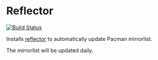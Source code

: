Reflector
=========

[![Build Status](https://travis-ci.com/RealOrangeOne/ansible-role-reflector.svg?branch=master)](https://travis-ci.com/RealOrangeOne/ansible-role-reflector)

Installs [reflector](https://xyne.archlinux.ca/projects/reflector/) to automatically update Pacman mirrorlist.

The mirrorlist will be updated daily.
